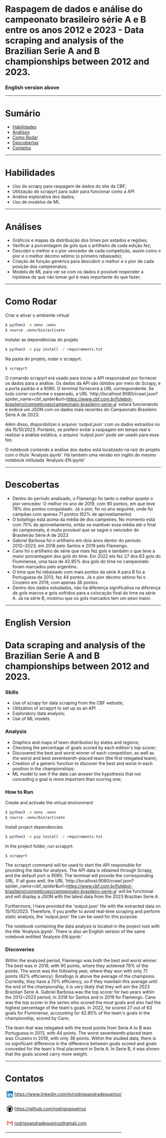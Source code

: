 # Raspagem de dados e análise do campeonato brasileiro série A e B entre os anos 2012 e 2023 - Data scraping and analysis of the Brazilian Serie A and B championships between 2012 and 2023.
### English version above 
---

# Sumário

- [Habilidades](#habilidades)
- [Análises](#análises)
- [Como Rodar](#como-rodar)
- [Descobertas](#descobertas)
- [Contatos](#contatos)
---

# Habilidades

- Uso do scrapy para raspagem de dados do site da CBF;
- Utilização do scrapyrt para subir para funcionar como a API
- Análise explorativa dos dados;
- Uso de modelos de ML

---

# Análises

- Gráficos e mapas da distribuição dos times por estados e regiões;
- Verificar a porcentagem de gols que o artilheiro de cada edição fez;
- Descobri o melhor e o pior vencedor de cada competição, assim como o pior e o melhor décimo sétimo (o primeiro rebaixado);
- Criação de função genérica para descobrir o melhor e o pior de cada posição dos campeonatos;
- Modelo de ML para ver se com os dados é possível responder a hipótese de que não tomar gol é mais importante do que fazer;

---

# Como Rodar

Criar e ativar o ambiente virtual

```bash
$ python3 -m venv .venv
$ source .venv/bin/activate
```

Instalar as dependências do projeto

```bash
$ python3 -m pip install -r requirements.txt
```

Na pasta do projeto, rodar o scrapyrt:

```bash
$ scrapyrt
```

O comando scrapyrt erá usado para iniciar a API responsável por fornecer os dados para a análise. Os dados da API são obtidos por meio do Scrapy, e a porta padrão é a 9080. O terminal fornecerá a URL correspondente. Se tudo correr conforme o esperado, a URL 'http://localhost:9080/crawl.json?spider_name=cbf_spider&url=https://www.cbf.com.br/futebol-brasileiro/competicoes/campeonato-brasileiro-serie-a' estará funcionando e exibirá um JSON com os dados mais recentes do Campeonato Brasileiro Série A de 2023.

Além disso, disponibilizei o arquivo 'output.json' com os dados extraídos no dia 15/10/2023. Portanto, se preferir evitar a raspagem em tempo real e realizar a análise estática, o arquivo 'output.json' pode ser usado para esse fim.

O notebook contendo a análise dos dados está localizado na raiz do projeto com o título 'Analysis.ipynb'. Há também uma versão em inglês do mesmo notebook intitulada 'Analysis-EN.ipynb'

---

# Descobertas

- Dentro do período analisado, o Flamengo foi tanto o melhor quanto o pior vencedor. O melhor no ano de 2019, com 90 pontos, em que teve 78% dos pontos conquistado. Já o pior, foi no ano seguinte, onde foi campẽao com apenas 71 pontos (62% de aproveitamento)
- O botafogo está acima da média de dos campeões. No momento está com 70% de aproveitamento, então se mantiver essa média até o final do campeonato, é muito provável que se sagre o vencedor do Brasileirão Série A de 2023
- Gabriel Barbosa foi o artilheiro em dois anos dentor do período 2012~2023, em 2018 pelo Santos e 2019 pelo Flamengo.
- Cano foi o artilheiro de série que mais fez gols e também o que teve a maior porcentagem dos gols do time. Em 2022 ele fez 27 dos 63 gols do Fluminense, uma taxa de 42.85% dos gols do time no campeonato foram marcados pelo argentino.
- O time que foi rebaixado com mais pontos da série A para B foi a Portuguesa de 2013, fez 44 pontos. Já o pior décimo sétimo foi o Cruzeiro em 2019, com apenas 36 pontos.
- Dentro dos dados estudados, não há diferença significativa na diferença de gols marcos e gols sofridos para a colocação final do time na série A. Já na série B, mostrou que os gols marcados tem um peso maior.

---

# English Version

# Data scraping and analysis of the Brazilian Serie A and B championships between 2012 and 2023.

### Skills
- Use of scrapy for data scraping from the CBF website;
- Utilization of scrapyrt to set up as an API
- Exploratory data analysis;
- Use of ML models

### Analysis
- Graphics and maps of team distribution by states and regions;
- Checking the percentage of goals scored by each edition's top scorer;
- Discovered the best and worst winner of each competition, as well as the worst and best seventeenth-placed team (the first relegated team);
- Creation of a generic function to discover the best and worst in each position in the championships;
- ML model to see if the data can answer the hypothesis that not conceding a goal is more important than scoring one;

### How to Run
Create and activate the virtual environment

```bash
$ python3 -m venv .venv
$ source .venv/bin/activate
```

Install project dependencies

```bash
$ python3 -m pip install -r requirements.txt
```

In the project folder, run scrapyrt:

```bash
$ scrapyrt
```
The scrapyrt command will be used to start the API responsible for providing the data for analysis. The API data is obtained through Scrapy, and the default port is 9080. The terminal will provide the corresponding URL. If all goes well, the URL 'http://localhost:9080/crawl.json?spider_name=cbf_spider&url=https://www.cbf.com.br/futebol-brasileiro/competicoes/campeonato-brasileiro-serie-a' will be functional and will display a JSON with the latest data from the 2023 Brazilian Serie A.

Furthermore, I have provided the 'output.json' file with the extracted data on 15/10/2023. Therefore, if you prefer to avoid real-time scraping and perform static analysis, the 'output.json' file can be used for this purpose.

The notebook containing the data analysis is located in the project root with the title 'Analysis.ipynb'. There is also an English version of the same notebook entitled 'Analysis-EN.ipynb.'

### Discoveries

Within the analyzed period, Flamengo was both the best and worst winner. The best was in 2019, with 90 points, where they achieved 78% of the points. The worst was the following year, where they won with only 71 points (62% efficiency).
Botafogo is above the average of the champions. Currently, they have a 70% efficiency, so if they maintain this average until the end of the championship, it is very likely that they will win the 2023 Brazilian Serie A.
Gabriel Barbosa was the top scorer for two years within the 2012~2023 period, in 2018 for Santos and in 2019 for Flamengo.
Cano was the top scorer in the series who scored the most goals and also had the highest percentage of the team's goals. In 2022, he scored 27 out of 63 goals for Fluminense, accounting for 42.85% of the team's goals in the championship, scored by Cano.

The team that was relegated with the most points from Serie A to B was Portuguesa in 2013, with 44 points. The worst seventeenth-placed team was Cruzeiro in 2019, with only 36 points.
Within the studied data, there is no significant difference in the difference between goals scored and goals conceded for the team's final placement in Serie A. In Serie B, it was shown that the goals scored carry more weight.

---
# Contatos

<div style="display: flex; align-items: center; justify-content: space-between;">
  <div>
    <div style="display: flex; align-items: center;">
      <img src="./src/images/linkedin-logo.png" alt="linkedin-logo" style="width:20px; padding: 5px"/> <a href='https://www.linkedin.com/in/rodrigoandradequeiroz/'> https://www.linkedin.com/in/rodrigoandradequeiroz/
      </a>
    </div>
    <br/>
    <div style="display: flex;align-items: center;">
      <img src="./src/images/github-logo.png" alt="github-logo" style="width:20px; padding: 5px"/> 
      <a href='https://github.com/rodrigoaqueiroz'>
      https://github.com/rodrigoaqueiroz
      </a>
    </div>
    <br/>
    <div style="display: flex;align-items: center;">
      <img src="./src/images/email-logo.png" alt="email-logo" style= 'width:20px; padding: 5px'/></img>
      <a href="mailto:rodrigoandradequeiroz@gmail.com">rodrigoandradequeiroz@gmail.com</a>
    </div>

---
